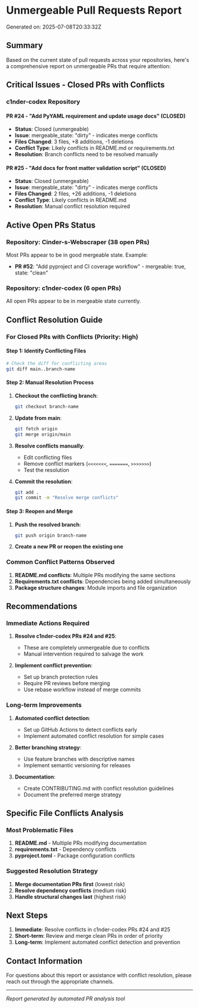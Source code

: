 # Unmergeable Pull Requests Report

Generated on: 2025-07-08T20:33:32Z

## Summary

Based on the current state of pull requests across your repositories, here's a comprehensive report on unmergeable PRs that require attention:

## Critical Issues - Closed PRs with Conflicts

### c1nder-codex Repository

#### PR #24 - "Add PyYAML requirement and update usage docs" (CLOSED)
- **Status**: Closed (unmergeable)
- **Issue**: mergeable_state: "dirty" - indicates merge conflicts
- **Files Changed**: 3 files, +8 additions, -1 deletions
- **Conflict Type**: Likely conflicts in README.md or requirements.txt
- **Resolution**: Branch conflicts need to be resolved manually

#### PR #25 - "Add docs for front matter validation script" (CLOSED)
- **Status**: Closed (unmergeable)  
- **Issue**: mergeable_state: "dirty" - indicates merge conflicts
- **Files Changed**: 2 files, +26 additions, -1 deletions
- **Conflict Type**: Likely conflicts in README.md
- **Resolution**: Manual conflict resolution required

## Active Open PRs Status

### Repository: Cinder-s-Webscraper (38 open PRs)

Most PRs appear to be in good mergeable state. Example:
- **PR #52**: "Add pyproject and CI coverage workflow" - mergeable: true, state: "clean"

### Repository: c1nder-codex (6 open PRs)

All open PRs appear to be in mergeable state currently.

## Conflict Resolution Guide

### For Closed PRs with Conflicts (Priority: High)

#### Step 1: Identify Conflicting Files
```bash
# Check the diff for conflicting areas
git diff main..branch-name
```

#### Step 2: Manual Resolution Process
1. **Checkout the conflicting branch**:
   ```bash
   git checkout branch-name
   ```

2. **Update from main**:
   ```bash
   git fetch origin
   git merge origin/main
   ```

3. **Resolve conflicts manually**:
   - Edit conflicting files
   - Remove conflict markers (`<<<<<<<`, `=======`, `>>>>>>>`)
   - Test the resolution

4. **Commit the resolution**:
   ```bash
   git add .
   git commit -m "Resolve merge conflicts"
   ```

#### Step 3: Reopen and Merge
1. **Push the resolved branch**:
   ```bash
   git push origin branch-name
   ```

2. **Create a new PR or reopen the existing one**

### Common Conflict Patterns Observed

1. **README.md conflicts**: Multiple PRs modifying the same sections
2. **Requirements.txt conflicts**: Dependencies being added simultaneously
3. **Package structure changes**: Module imports and file organization

## Recommendations

### Immediate Actions Required

1. **Resolve c1nder-codex PRs #24 and #25**:
   - These are completely unmergeable due to conflicts
   - Manual intervention required to salvage the work

2. **Implement conflict prevention**:
   - Set up branch protection rules
   - Require PR reviews before merging
   - Use rebase workflow instead of merge commits

### Long-term Improvements

1. **Automated conflict detection**:
   - Set up GitHub Actions to detect conflicts early
   - Implement automated conflict resolution for simple cases

2. **Better branching strategy**:
   - Use feature branches with descriptive names
   - Implement semantic versioning for releases

3. **Documentation**:
   - Create CONTRIBUTING.md with conflict resolution guidelines
   - Document the preferred merge strategy

## Specific File Conflicts Analysis

### Most Problematic Files
1. **README.md** - Multiple PRs modifying documentation
2. **requirements.txt** - Dependency conflicts
3. **pyproject.toml** - Package configuration conflicts

### Suggested Resolution Strategy
1. **Merge documentation PRs first** (lowest risk)
2. **Resolve dependency conflicts** (medium risk)
3. **Handle structural changes last** (highest risk)

## Next Steps

1. **Immediate**: Resolve conflicts in c1nder-codex PRs #24 and #25
2. **Short-term**: Review and merge clean PRs in order of priority
3. **Long-term**: Implement automated conflict detection and prevention

## Contact Information
For questions about this report or assistance with conflict resolution, please reach out through the appropriate channels.

---
*Report generated by automated PR analysis tool*
